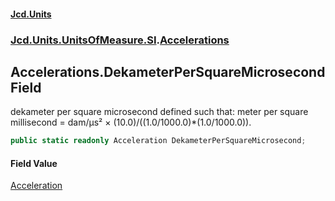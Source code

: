 #### [Jcd.Units](index.md 'index')
### [Jcd.Units.UnitsOfMeasure.SI](Jcd.Units.UnitsOfMeasure.SI.md 'Jcd.Units.UnitsOfMeasure.SI').[Accelerations](Accelerations.md 'Jcd.Units.UnitsOfMeasure.SI.Accelerations')

## Accelerations.DekameterPerSquareMicrosecond Field

dekameter per square microsecond defined such that: meter per square millisecond = dam/μs² ×
(10.0)/((1.0/1000.0)*(1.0/1000.0)).

```csharp
public static readonly Acceleration DekameterPerSquareMicrosecond;
```

#### Field Value
[Acceleration](Acceleration.md 'Jcd.Units.UnitTypes.Acceleration')